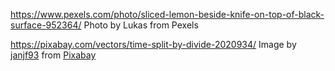https://www.pexels.com/photo/sliced-lemon-beside-knife-on-top-of-black-surface-952364/
Photo by Lukas from Pexels

https://pixabay.com/vectors/time-split-by-divide-2020934/
Image by <a href="https://pixabay.com/users/janjf93-3084263/?utm_source=link-attribution&amp;utm_medium=referral&amp;utm_campaign=image&amp;utm_content=2020934">janjf93</a> from <a href="https://pixabay.com/?utm_source=link-attribution&amp;utm_medium=referral&amp;utm_campaign=image&amp;utm_content=2020934">Pixabay</a>

